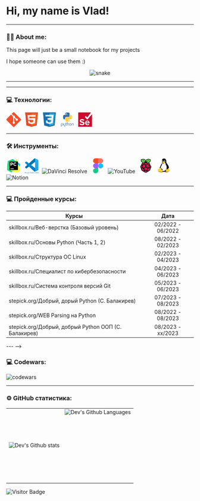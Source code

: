 
# Hi, my name is Vlad!

---

### :man_technologist: About me:

This page will just be a small notebook for my projects

I hope someone can use them :)

<p align="center">
 <img width="600" src="https://github.com/FilimonovAlexey/FilimonovAlexey/blob/main/assets/github-snake.svg" alt="snake"/>
</p>

---

---

### 💻 Технологии:

<div>
  <img src="https://github.com/devicons/devicon/blob/master/icons/git/git-original.svg" title="git" alt="git" width="40" height="40"/>&nbsp
  <img src="https://github.com/devicons/devicon/blob/master/icons/html5/html5-original.svg" title="html5" alt="html5" width="40" height="40"/>&nbsp
  <img src="https://github.com/devicons/devicon/blob/master/icons/css3/css3-original.svg" title="css" alt="css" width="40" height="40"/>&nbsp
  <img src="https://github.com/devicons/devicon/blob/master/icons/python/python-original-wordmark.svg" title="python" alt="python" width="40" height="40"/>&nbsp
  <img src="https://github.com/devicons/devicon/blob/master/icons/selenium/selenium-original.svg" title="selenium" alt="selenium" width="40" height="40"/>&nbsp
  
  
</div>

---

### 🛠 Инструменты:

<div>
  <img src="https://github.com/devicons/devicon/blob/master/icons/pycharm/pycharm-original.svg" title="pycharm" alt="pycharm" width="40" height="40"/>&nbsp;
   <img src="https://github.com/devicons/devicon/blob/master/icons/vscode/vscode-original-wordmark.svg" title="canva" alt="canva" width="40" height="40"/>&nbsp;
  <img src="https://upload.wikimedia.org/wikipedia/commons/9/90/DaVinci_Resolve_17_logo.svg" title="DaVinci Resolve" alt="DaVinci Resolve" width="40" height="40"/>&nbsp;
  <img src="https://github.com/devicons/devicon/blob/master/icons/figma/figma-original.svg" title="figma" alt="figma" width="40" height="40"/>&nbsp;
  <img src="https://upload.wikimedia.org/wikipedia/commons/9/9e/YouTube_Logo_%282013-2017%29.svg" title="YouTube" alt="YouTube" width="40" height="40"/>&nbsp;
  <img src="https://github.com/devicons/devicon/blob/master/icons/raspberrypi/raspberrypi-original.svg" title="raspberrypi" alt="raspberrypi" width="40" height="40"/>&nbsp;
  <img src="https://github.com/devicons/devicon/blob/master/icons/linux/linux-original.svg" title="linux" alt="linux" width="40" height="40"/>&nbsp;
  <img src="https://upload.wikimedia.org/wikipedia/commons/e/e9/Notion-logo.svg" title="Notion" alt="Notion" width="40" height="40"/>&nbsp;
</div>

---

### 💻 Пройденные курсы:

| Курсы                                                           | Дата              |
| ----------------------------------------------------------------| :---------------: |
| skillbox.ru/Веб-верстка (Базовый уровень)                       | 02/2022 - 06/2022 |
| skillbox.ru/Основы Python (Часть 1, 2)                          | 08/2022 - 02/2023 |
| skillbox.ru/Структура ОС Linux                                  | 02/2023 - 04/2023 |
| skillbox.ru/Специалист по кибербезопасности                     | 04/2023 - 06/2023 |
| skillbox.ru/Система контроля версий Git                         | 05/2023 - 06/2023 |
| stepick.org/Добрый, дорый Python (C. Балакирев)                 | 07/2023 - 08/2023 |
| stepick.org/WEB Parsing на Python                               | 08/2022 - 08/2023 |
| stepick.org/Добрый, добрый Python ООП (С. Балакирев)            | 08/2023 - xx/2023 |

--- -->

### 💻 Codewars:

![codewars](https://www.codewars.com/users/spac3orange/badges/large)

---

### ⚙️ GitHub статистика:

<table>
  <tr>
    <td>
      <img align="left" src="http://github-readme-streak-stats.herokuapp.com?user=spac3orange&theme=great-gatsby" alt="Dev's Github stats" />
    </td>
    <td>
      <img height="195px" align="right" alt="Dev's Github Languages" src="https://github-readme-stats-sigma-five.vercel.app/api/top-langs/?username=spac3orange&layout=donut&theme=vision-friendly-dark" />
    </td>
  </tr>
</table>

![Visitor Badge](https://visitor-badge.laobi.icu/badge?page_id=spac3orange)
